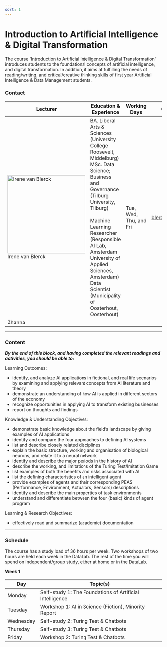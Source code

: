 ```yaml
---
sort: 1
---
```


# __Introduction to Artificial Intelligence & Digital Transformation__

The course 'Introduction to Artificial Intelligence & Digital Transformation' introduces students to the foundational concepts of artificial intelligence, and digital transformation. In addition, it aims at fulfilling the needs of reading/writing, and critical/creative thinking skills of first year Artificial Intelligence & Data Management students. 

### __Contact__

| Lecturer  | Education & Experience  | Working Days  | Contact  |
| ------------ | ------------ | ------------ | ------------ |
| <img src="https://raw.githubusercontent.com/BredaUniversity/AAI-DM/main/docs/Year1/BlockA/DT%26AI/irene_profile.jpg?token=ANZYLNATJZVJDJHTCZJG6TDASJYNAg" alt="Irene van Blerck" width="250"/> Irene van Blerck|BA. Liberal Arts & Sciences (University College Roosevelt, Middelburg) <br> MSc. Data Science; Business and Governance (Tilburg University, Tilburg) <br> <br> Machine Learning Researcher (Responsible AI Lab, Amsterdam University of Applied Sciences, Amsterdam) <br>Data Scientist (Municipality of Oosterhout, Oosterhout)| Tue, Wed, Thu, and Fri  |  blerck.i@buas.nl |
| Zhanna |   |   |   |

***

### __Content__

*__By the end of this block, and having completed the relevant readings and activities, you should be able to:__*  

Learning Outcomes:

- identify, and analyze AI applications in fictional, and real life scenarios by examining and applying relevant concepts from AI literature and theory
- demonstrate an understanding of how AI is applied in different sectors of the economy
- recognize opportunities in applying AI to transform existing businesses
- report on thoughts and findings 

Knowledge & Understanding Objectives: 

- demonstrate basic knowledge about the field’s landscape by giving examples of AI applications
- identify and compare the four approaches to defining AI systems 
- list and describe closely related disciplines 
- explain the basic structure, working and organisation of biological neurons, and relate it to a neural network 
- identify and describe the major periods in the history of AI 
- describe the working, and limitations of the Turing Test/Imitation Game 
- list examples of both the benefits and risks associated with AI 
- list the defining characteristics of an intelligent agent 
- provide examples of agents and their corresponding PEAS (Performance, Environment, Actuators, Sensors) descriptions
- identify and describe the main properties of task environments 
- understand and differentiate between the four (basic) kinds of agent program

Learning & Research Objectives: 

- effectively read and summarize (academic) documentation 

***

### __Schedule__

The course has a study load of 36 hours per week. Two workshops of two hours are held each week in the DataLab. The rest of the time you will spend on independent/group study, either at home or in the DataLab.

__Week 1__

|  Day | Topic(s)   |
| ------------ | ------------ |
|  Monday | Self-study 1: The Foundations of Artificial Intelligence   |
|  Tuesday | Workshop 1: AI in Science (Fiction), Minority Report |
| Wednesday | Self-study 2: Turing Test & Chatbots |
| Thursday | Self-study 3: Turing Test & Chatbots  |
| Friday  | Workshop 2: Turing Test & Chatbots |

